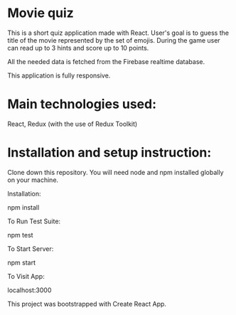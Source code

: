 # Movie quiz

This is a short quiz application made with React. User's goal is to guess the title of the movie represented by the set of emojis. During the game user can read up to 3 hints and score up to 10 points. 

All the needed data is fetched from the Firebase realtime database.

This application is fully responsive.

# Main technologies used:

React, Redux (with the use of Redux Toolkit)

# Installation and setup instruction:

Clone down this repository. You will need node and npm installed globally on your machine.

Installation:

npm install

To Run Test Suite:

npm test

To Start Server:

npm start

To Visit App:

localhost:3000

This project was bootstrapped with Create React App.
